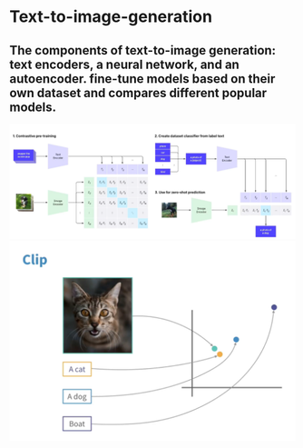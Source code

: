# Text-to-image-generation

The components of text-to-image generation: text encoders, a neural network, and an autoencoder. fine-tune models based on their own dataset and compares different popular models.
---
![image of clip model](/assets/clip1.png)
![image of clip model](/assets/clip.png)

